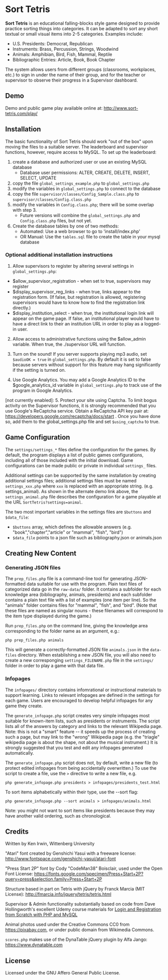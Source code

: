 # Sort Tetris

**Sort Tetris** is an educational falling-blocks style game designed to provide practice sorting things into categories. It can be adapted to sort any short textual or small visual items into 2-5 categories. Examples include:

* U.S. Presidents: Democrat, Republican
* Instruments: Brass, Percussion, Strings, Woodwind
* Animals: Amphibian, Bird, Fish, Mammal, Reptile
* Bibliographic Entries: Article, Book, Book Chapter

The system allows users from different groups (classrooms, workplaces, etc.) to sign in under the name of their group, and for the teacher or supervisor to observe their progress in a Supervisor dashboard. 

## Demo

Demo and public game play available online at:
http://www.sort-tetris.com/play/

## Installation

The basic functionality of Sort Tetris should work "out of the box" upon moving the files to a suitable server. The leaderboard and supervisor functions, however, require access to MySQL. To set up the leaderboard:
1. create a database and authorized user or use an existing MySQL database
   * Database user permissions: ALTER, CREATE, DELETE, INSERT, SELECT, UPDATE
2. copy the file `global_settings_example.php` to `global_settings.php`
3. modify the variables in `global_settings.php` to connect to the database
4. copy the file `supervisor/classes/Config_Sample.class.php` to `supervisor/classes/Config.class.php`
5. modify the variables in `Config.class.php`; there will be some overlap with step 3.
   * Future versions will combine the `global_settings.php` and `Config.class.php` files, but not yet.
6. Create the database tables by one of two methods:
   * Automated: Use a web browser to go to 'install/index.php' 
   * OR Manual: Use the `tables.sql` file to create the table in your mysql database

### Optional additional installation instructions

1. Allow supervisors to register by altering several settings in `global_settings.php`:
 * $allow_supervisor_registration - when set to true, supervisors may register
 * $display_supervisor_reg_links - when true, links appear to the registration form. (If false, but registration is allowed, registering supervisors would have to know how to find the registration link directly.)
 * $display_institution_select - when true, the institutional login link will appear on the game page. If false, an institutional player would have to have a direct link to their an institution URL in order to play as a logged-in user. 

2. Allow access to administrative functions using the $allow_admin variable. When true, the ./supervisor URL will function.

3. Turn on the sound! If you server supports playing mp3 audio, set `$audioOK = true` in `global_settings.php`. By default it is set to false because servers without support for this feature may hang significantly if the setting is turned on.

4. Use Google Analytics. You may add a Google Analytics ID to the $google_analytics_id variable in `global_settings.php` to track use of the program in Google Analytics.

[not currently enabled]: 5. Protect your site using Captcha. To limit bogus activity on the Supervisor functions, it is strongly recommended that you use Google's ReCaptcha service. Obtain a ReCaptcha API key pair at: https://developers.google.com/recaptcha/docs/start . Once you have done so, add them to the global_settings.php file and set `$using_captcha` to true.

## Game Configuration

The `settings/settings_*` files define the configuration for the games. By default, the program displays a list of public games configurations, including all of those included with the initial download. Game configurations can be made public or private in individual `settings_` files. 

Additional settings can be supported by the same installation by creating additional settings files; additional settings files must be named `settings_xxx.php` where `xxx` is replaced with an appropriate string. (e.g. settings_animal). As shown in the alternate demo link above, the `settings_animal.php` file describes the configuration for a game playable at the URL `SortTetris?settings=animal`.

The two most important variables in the settings files are `$buttons` and `$data_file`: 
* `$buttons` array, which defines the allowable answers (e.g. "book","chapter","article" or "mammal", "fish", "bird")
* `$data_file` points to a json file such as bibliography.json or animals.json

## Creating New Content

### Generating JSON files

The `prep_files.php` file is a command-line tool for generating JSON-formatted data suitable for use with the program. Plain text files of categorized data go in the `raw-data/` folder. It contains a subfolder for each knowledge area (bibliography, animals, presidents) and each subfolder contains a plain text file with a list of examples (one item per line). So the "animals" folder contains files for "mammal", "fish", and "bird". (Note that these files are named as singular nouns - these filenames will correspond to the item type displayed during the game.)

Run `prep_files.php` on the command line, giving the knowledge area corresponding to the folder name as an argument, e.g.:

`php prep_files.php animals`

This will generate a correctly-formatted JSON file `animals.json` in the `data-files` directory. When establishing a new JSON file, you will also need to create a new corresponging `settings_FILENAME.php` file in the `settings/` folder in order to play a game with that data file.  

### Infopages

The `infopages/` directory contains infomrational or instructional materials to support learning. Links to relevant infopages are defined in the settings for each game. Users are encouraged to develop helpful infopages for any game they create. 

The `generate_infopage.php` script creates very simple infopages most suitable for known-item lists, such as presidents or instruments. The script lists all of the answers by category and links to the relevant Wikipedia page. Note: this is not a "smart" feature -- it speeds up the process of creating such a page, but may link to the "wrong" Wikipedia page (e.g. the "triagle" wikipedia page is about the shape, not about the musical instrument.) It is strongly suggested that you test and edit any infopages generated automatically. 

The `generate_infopage.php` script does not, by default, write a new file (to protect edited infopages from being accidentally overwritten.) To use the script to create a file, use the `>` directive to write a new file, e.g.

`php generate_infopage.php presidents > infopages/presidents_test.html`

To sort items alphabetically within their type, use the --sort flag:

`php generate_infopage.php --sort animals > infopages/animals.html`

Note: you might not want to sort items like presidents because they may have another valid ordering, such as chronological.

## Credits
Written by Ken Irwin, Wittenberg University

"Atari" font created by Genshichi Yasui with a freeware license: http://www.fontspace.com/genshichi-yasui/atari-font 

"Press Start 2P" font by Cody "CodeMan38" Boisclair, used under the Open Font License: https://fonts.google.com/specimen/Press+Start+2P?query=press&selection.family=Press+Start+2P

Structure based in part on Tetris with jQuery by Franck Marcia (MIT License):
http://fmarcia.info/jquery/tetris/tetris.html

Supervisor & Admin functionality substantially based on code from Dave Hollingworth's excellent Udemy course materials for [Login and Registration from Scratch with PHP and MySQL](https://www.udemy.com/authentication-from-scratch-with-php-and-mysql/learn/v4/overview)

Animal photos used under the Creative Commons CC0 from https://pixabay.com, or under public domain from Wikimedia Commons.

`scores.php` makes use of the DynaTable jQuery plugin by Alfa Jango: https://www.dynatable.com

## License

Licensed under the GNU Affero General Public License.